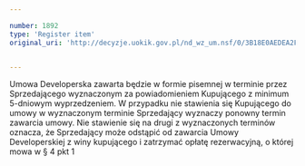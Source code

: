 ```yaml
---

number: 1892
type: 'Register item'
original_uri: 'http://decyzje.uokik.gov.pl/nd_wz_um.nsf/0/3B18E0AEDEA2FE3BC125770A00255FE9?OpenDocument'


---
```


Umowa Developerska zawarta będzie w formie pisemnej w terminie przez Sprzedającego wyznaczonym za powiadomieniem Kupującego z minimum 5-dniowym wyprzedzeniem. W przypadku nie stawienia się Kupującego do umowy w wyznaczonym terminie Sprzedający wyznaczy ponowny termin zawarcia umowy. Nie stawienie się na drugi z wyznaczonych terminów oznacza, że Sprzedający może odstąpić od zawarcia Umowy Developerskiej z winy kupującego i zatrzymać opłatę rezerwacyjną, o której mowa w § 4 pkt 1
